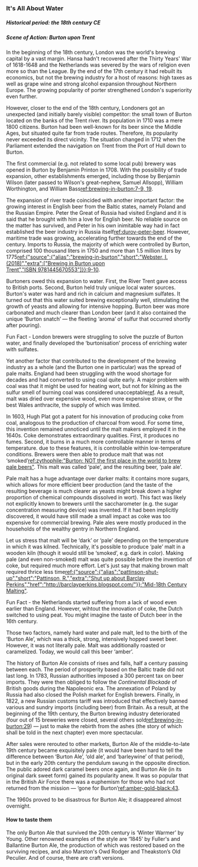### It's All About Water
##### Historical period: the 18th century CE
##### Scene of Action: Burton upon Trent

In the beginning of the 18th century, London was the world's brewing capital by a vast margin. Hansa hadn't recovered after the Thirty Years' War of 1618-1648 and the Netherlands was severed by the wars of religion even more so than the League. By the  end of the 17th century it had rebuilt its economics, but not the brewing industry for a host of reasons: high taxes as well as grape wine and strong alcohol expansion throughout Northern Europe. The growing popularity of porter strengthened London's superiority even further. 

However, closer to the end of the 18th century, Londoners got an unexpected (and initially barely visible) competitor: the small town of Burton located on the banks of the Trent river. Its population in 1710 was a mere 1800 citizens. Burton had been well-known for its beer since the Middle Ages, but situated quite far from trade routes. Therefore, its popularity never exceeded its direct vicinity. The situation changed in 1712 when the Parliament extended the navigation on Trent from the Port of Hull down to Burton.

The first commercial (e.g. not related to some local pub) brewery was opened in Burton by Benjamin Printon in 1708. With the possibility of trade expansion, other establishments emerged, including those by Benjamin Wilson (later passed to Wilson's great-nephew, Samuel Allsopp), William Worthington, and William Bass[ref:brewing-in-burton:7-9, 19]().

The expansion of river trade coincided with another important factor: the growing interest in English beer from the Baltic states, namely Poland and the Russian Empire.  Peter the Great of Russia had visited England and it is said that he brought with him a love for English beer. No reliable source on the matter has survived, and Peter in his own inimitable way had in fact established the beer industry in Russia itself[ref:durov-peter-beer](). However, maritime trade was growing, accelerating further towards the end of the century. Imports to Russia, the majority of which were controlled by Burton, comprised 100 thousand liters in 1750 and more than 1.5 million liters by 1775[ref:{"source":{"alias":"brewing-in-burton","short":"Webster, I. (2018)","extra":["Brewing in Burton upon Trent","ISBN 9781445670553"]}}:9-10]().

Burtoners owed this expansion to water. First, the River Trent gave access to British ports. Second, Burton held truly unique local water sources. Burton's water was hard and rich in calcium and magnesium sulfates. It turned out that this water suited brewing exceptionally well, stimulating the growth of yeasts and allowing for intensive hopping. Burton beer was more carbonated and much clearer than London beer (and it also contained the unique ‘Burton snatch’ — the fleeting ‘aroma’ of sulfur that occurred shortly after pouring).

Fun Fact - London brewers were struggling to solve the puzzle of Burton water, and finally developed the ‘burtonisation’ process of enriching water with sulfates.

Yet another factor that contributed to the development of the brewing industry as a whole (and the Burton one in particular) was the spread of pale malts. England had been struggling with the wood shortage for decades and had converted to using coal quite early. A major problem with coal was that it might be used for heating wort, but not for kilning as the sulfur smell of burning coal was considered unacceptable[ref](https://www.beeretseq.com/where-theres-smoke-theres-pale-ale/). As a result, malt was dried over expensive wood, even more expensive straw, or the best Wales anthracite, the supply of which was limited.

In 1603, Hugh Plat got a patent for his innovation of producing coke from coal, analogous to the production of charcoal from wood. For some time, this invention remained unnoticed until the malt makers employed it in the 1640s. Coke demonstrates extraordinary qualities. First, it produces no fumes. Second, it burns in a much more controllable manner in terms of temperature. due to these features, it is controllable within low-temperature conditions. Brewers were then able to produce malt that was not ‘smoked’[ref:zythophile:"Burton: NOT the first place in the world to brew pale beers"](https://zythophile.co.uk/2009/11/26/burton-not-the-first-place-in-the-world-to-brew-pale-beers/). This malt was called ‘pale’, and the resulting beer, ‘pale ale’.

Pale malt has a huge advantage over darker malts: it contains more sugars, which allows for more efficient beer production (and the taste of the resulting beverage is much clearer as yeasts might break down a higher proportion of chemical compounds dissolved in wort). This fact was likely not explicitly known to brewers until the saccharometer (e.g. the sugar concentration measuring device) was invented. If it had been implicitly discovered, it would have still made a small impact as coke was too expensive for commercial brewing. Pale ales were mostly produced in the households of the wealthy gentry in Northern England.

Let us stress that malt will be ‘dark’ or ‘pale’ depending on the temperature in which it was kilned. Technically, it's possible to produce ‘pale’ malt in a wooden kiln (though it would still be ‘smoked’, e.g. dark in color). Making pale (and even non-smoked) malt was quite possible before the invention of coke, but required much more effort. Let's just say that making brown malt required thrice less time[ref:{"source":{"alias":"pattinson-shut-up","short":"Pattinson, R.","extra":"Shut up about Barclay Perkins","href":"http://barclayperkins.blogspot.com/"}}:"Mid-18th Century Malting"](http://barclayperkins.blogspot.com/2009/09/mid-18th-century-malting.html).

Fun Fact - the Netherlands started suffering from a lack of wood even earlier than England. However, wihtout the innovation of coke, the Dutch switched to using peat. You might imagine the taste of Dutch beer in the 16th century.

Those two factors, namely hard water and pale malt, led to the birth of the ‘Burton Ale’, which was a thick, strong, intensively hopped sweet beer. However, it was not literally pale. Malt was additionally roasted or caramelized. Today, we would call this beer ‘amber’.

The history of Burton Ale consists of rises and falls, half a century passing between each. The period of prosperity based on the Baltic trade did not last long. In 1783, Russian authorities imposed a 300 percent tax on beer imports. They were then obliged to follow the *Continental Blockade* of British goods during the Napoleonic era. The annexation of Poland by Russia  had also closed the Polish market for English brewers. Finally, in 1822, a new Russian customs tariff was introduced that effectively banned various and sundry imports (including beer) from Britain. As a result, at the beginning of the 19th century, the Burton brewing industry deteriorated (four out of 15 breweries were closed, several others sold[ref:brewing-in-burton:29]()) — just to make the rebirth from the ashes (the story of which shall be told in the next chapter) even more spectacular.

After sales were rerouted to other markets, Burton Ale of the middle-to-late 19th century became exquisitely pale (it would have been hard to tell the difference between ‘Burton Ale’, ‘old ale’, and ‘barleywine’ of that period), but in the early 20th century the pendulum swung in the opposite direction. The public adored dark caramel beers once again, and Burton Ale (in its original dark sweet form) gained its popularity anew. It was so popular that in the British Air Force there was a euphemism for those who had not returned from the mission — ‘gone for Burton’[ref:amber-gold-black:43]().

The 1960s proved to be disastrous for Burton Ale; it disappeared almost overnight.

#### How to taste them

The only Burton Ale that survived the 20th century is ‘Winter Warmer’ by Young. Other renowned examples of the style are ‘1845’ by Fuller's and Ballantine Burton Ale, the production of which was restored based on the surviving recipes, and also Marston's Owd Rodger and Theakston’s Old Peculier. And of course, there are craft versions.